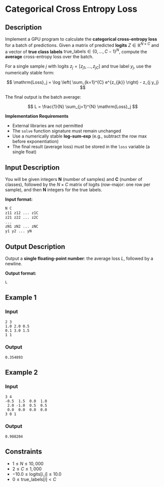 # Categorical Cross Entropy Loss

## Description

Implement a GPU program to calculate the **categorical cross-entropy loss** for a batch of predictions.
Given a matrix of predicted **logits** $Z \in \mathbb{R}^{N \times C}$ and a vector of **true class labels** $\mathrm{true\_labels} \in \{0,\ldots,C-1\}^N$, compute the **average** cross-entropy loss over the batch.

For a single sample $j$ with logits $z_j = [z_{j1}, \ldots, z_{jC}]$ and true label $y_j$, use the numerically stable form:

$$
\mathrm{Loss}_j = \log \left( \sum_{k=1}^{C} e^{z_{jk}} \right) - z_{j y_j}
$$

The final output is the batch average:

$$
L = \frac{1}{N} \sum_{j=1}^{N} \mathrm{Loss}_j
$$

**Implementation Requirements**

* External libraries are not permitted
* The `solve` function signature must remain unchanged
* Use a numerically stable **log-sum-exp** (e.g., subtract the row max before exponentiation)
* The final result (average loss) must be stored in the `loss` variable (a single float)

## Input Description

You will be given integers **N** (number of samples) and **C** (number of classes), followed by the $N\times C$ matrix of logits (row-major: one row per sample), and then **N** integers for the true labels.

**Input format:**

```bash
N C
z11 z12 ... z1C
z21 z22 ... z2C
...
zN1 zN2 ... zNC
y1 y2 ... yN
```

## Output Description

Output a **single floating-point number**: the average loss $L$, followed by a newline.

**Output format:**

```bash
L
```

## Example 1

### Input

```
2 3
1.0 2.0 0.5
0.1 3.0 1.5
1 1
```

### Output

```
0.354893
```

## Example 2

### Input

```
3 4
-0.5  1.5  0.0  1.0
 2.0 -1.0  0.5  0.5
 0.0  0.0  0.0  0.0
3 0 1
```

### Output

```
0.988204
```

## Constraints

* $1 \le N \le 10{,}000$
* $2 \le C \le 1{,}000$
* $-10.0 \le \text{logits}[i,j] \le 10.0$
* $0 \le \text{true\_labels}[i] < C$
